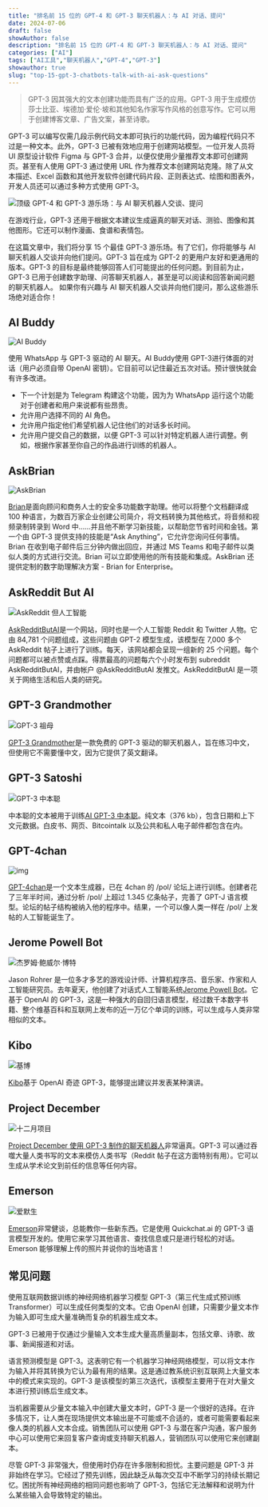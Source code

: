 ```yaml
---
title: "排名前 15 位的 GPT-4 和 GPT-3 聊天机器人：与 AI 对话、提问"
date: 2024-07-06
draft: false
showAuthor: false
description: "排名前 15 位的 GPT-4 和 GPT-3 聊天机器人：与 AI 对话、提问"
categories: ["AI"]
tags: ["AI工具","聊天机器人","GPT-4","GPT-3"]
showauthor: true
slug: "top-15-gpt-3-chatbots-talk-with-ai-ask-questions"
---
```


>GPT-3 因其强大的文本创建功能而具有广泛的应用。GPT-3 用于生成模仿莎士比亚、埃德加·爱伦·坡和其他知名作家写作风格的创意写作。它可以用于创建博客文章、广告文案，甚至诗歌。

GPT-3 可以编写仅需几段示例代码文本即可执行的功能代码，因为编程代码只不过是一种文本。此外，GPT-3 已被有效地应用于创建网站模型。一位开发人员将 UI 原型设计软件 Figma 与 GPT-3 合并，以便仅使用少量推荐文本即可创建网页。甚至有人使用 GPT-3 通过使用 URL 作为推荐文本创建网站克隆。除了从文本描述、Excel 函数和其他开发软件创建代码片段、正则表达式、绘图和图表外，开发人员还可以通过多种方式使用 GPT-3。

![顶级 GPT-4 和 GPT-3 游乐场：与 AI 聊天机器人交谈、提问](https://mpost.io/wp-content/uploads/image-69-18.jpg)

在游戏行业，GPT-3 还用于根据文本建议生成逼真的聊天对话、测验、图像和其他图形。它还可以制作漫画、食谱和表情包。

在这篇文章中，我们将分享 15 个最佳 GPT-3 游乐场。有了它们，你将能够与 AI 聊天机器人交谈并向他们提问。GPT-3 旨在成为 GPT-2 的更用户友好和更通用的版本。GPT-3 的目标是最终能够回答人们可能提出的任何问题。到目前为止，GPT-3 已用于创建数字助理、问答聊天机器人，甚至是可以阅读和回答新闻问题的聊天机器人。
如果你有兴趣与 AI 聊天机器人交谈并向他们提问，那么这些游乐场绝对适合你！

## AI Buddy

![AI Buddy](https://mpost.io/wp-content/uploads/image-69-8-1024x484.jpg)

使用 WhatsApp 与 GPT-3 驱动的 AI 聊天。AI Buddy使用 GPT-3进行体面的对话（用户必须自带 OpenAI 密钥）。它目前可以记住最近五次对话。预计很快就会有许多改进。

- 下一个计划是为 Telegram 构建这个功能，因为为 WhatsApp 运行这个功能对于创建者和用户来说都有些昂贵。
- 允许用户选择不同的 AI 角色。
- 允许用户指定他们希望机器人记住他们的对话多长时间。
- 允许用户提交自己的数据，以便 GPT-3 可以针对特定机器人进行调整。例如，根据作家甚至你自己的作品进行训练的机器人。



## AskBrian

![AskBrian](https://mpost.io/wp-content/uploads/image-69-9-1024x544.jpg)

[Brian](https://www.askbrian.ai/)是面向顾问和商务人士的安全多功能数字助理。他可以将整个文档翻译成 100 种语言，为数百万家企业创建公司简介，将文档转换为其他格式，将音频和视频录制转录到 Word 中……并且他不断学习新技能，以帮助您节省时间和金钱。第一个由 GPT-3 提供支持的技能是“Ask Anything”，它允许您询问任何事情。Brian 在收到电子邮件后三分钟内做出回应，并通过 MS Teams 和电子邮件以类似人类的方式进行交流。Brian 可以立即使用他的所有技能和集成。AskBrian 还提供定制的数字助理解决方案 - Brian for Enterprise。

## AskReddit But AI

![AskReddit 但人工智能](https://mpost.io/wp-content/uploads/image-69-10-1024x579.jpg)

[AskRedditButAI](https://github.com/ggetzie/askreddit_but_ai)是一个网站，同时也是一个人工智能 Reddit 和 Twitter 人物。它由 84,781 个问题组成，这些问题由 GPT-2 模型生成，该模型在 7,000 多个 AskReddit 帖子上进行了训练。每天，该网站都会呈现一组新的 25 个问题。每个问题都可以被点赞或点踩。得票最高的问题每六个小时发布到 subreddit AskRedditButAI，并由帐户 @AskRedditButAI 发推文。AskRedditButAI 是一项关于网络生活和后人类的研究。



## GPT-3 Grandmother

![GPT-3 祖母](https://mpost.io/wp-content/uploads/image-69-11.jpg)

[GPT-3 Grandmother](https://nainai.herokuapp.com/)是一款免费的 GPT-3 驱动的聊天机器人，旨在练习中文，但使用它不需要懂中文，因为它提供了英文翻译。



## GPT-3 Satoshi

![GPT-3 中本聪](https://mpost.io/wp-content/uploads/image-69-12.jpg)

中本聪的文本被用于训练[AI GPT-3 中本聪](https://github.com/wakgill/bitcoin-archive)。纯文本（376 kb），包含日期和上下文元数据。白皮书、网页、Bitcointalk 以及公共和私人电子邮件都包含在内。



## GPT-4chan

![img](https://mpost.io/wp-content/uploads/image-69-13-1024x576.jpg)

[GPT-4chan](https://gpt-4chan.com/)是一个文本生成器，已在 4chan 的 /pol/ 论坛上进行训练。创建者花了三年半时间，通过分析 /pol/ 上超过 1.345 亿条帖子，完善了 GPT-J 语言模型。论坛的帖子结构被纳入他的程序中。结果，一个可以像人类一样在 /pol/ 上发帖的人工智能诞生了。



## Jerome Powell Bot

![杰罗姆·鲍威尔·博特](https://mpost.io/wp-content/uploads/image-69-14.jpg)

Jason Rohrer 是一位多才多艺的游戏设计师、计算机程序员、音乐家、作家和人工智能研究员。去年夏天，他创建了对话式人工智能系统[Jerome Powell Bot](https://www.institutionalinvestor.com/article/b1tktmhcfdyqsk/An-Interview-With-a-Hyper-Realistic-AI-Powered-Simulation-of-Jerome-Powell)。它基于 OpenAI 的 GPT-3，这是一种强大的自回归语言模型，经过数千本数字书籍、整个维基百科和互联网上发布的近一万亿个单词的训练，可以生成与人类非常相似的文本。



## Kibo

![基博](https://mpost.io/wp-content/uploads/image-69-15.jpg)

[Kibo](https://kibo.vercel.app/)基于 OpenAI 奇迹 GPT-3，能够提出建议并发表某种演讲。



## Project December

![十二月项目](https://mpost.io/wp-content/uploads/image-69-16-1024x614.jpg)

[Project December 使用 GPT-3 制作的聊天机器人](https://projectdecember.net/)非常逼真。GPT-3 可以通过吞噬大量人类书写的文本来模仿人类书写（Reddit 帖子在这方面特别有用）。它可以生成从学术论文到前任的信息等任何内容。



## Emerson

![爱默生](https://mpost.io/wp-content/uploads/image-69-17-1024x566.jpg)

[Emerson](https://www.quickchat.ai/emerson)非常健谈，总能教你一些新东西。它是使用 Quickchat.ai 的 GPT-3 语言模型开发的。使用它来学习其他语言、查找信息或只是进行轻松的对话。Emerson 能够理解上传的照片并说你的当地语言！



## 常见问题

使用互联网数据训练的神经网络机器学习模型 GPT-3（第三代生成式预训练 Transformer）可以生成任何类型的文本。它由 OpenAI 创建，只需要少量文本作为输入即可生成大量准确而复杂的机器生成文本。

GPT-3 已被用于仅通过少量输入文本生成大量高质量副本，包括文章、诗歌、故事、新闻报道和对话。

语言预测模型是 GPT-3。这表明它有一个机器学习神经网络模型，可以将文本作为输入并将其转换为它认为最有用的结果。这是通过教系统识别互联网上大量文本中的模式来实现的。GPT-3 是该模型的第三次迭代，该模型主要用于在对大量文本进行预训练后生成文本。

当机器需要从少量文本输入中创建大量文本时，GPT-3 是一个很好的选择。在许多情况下，让人类在现场提供文本输出是不可能或不合适的，或者可能需要看起来像人类的机器人文本合成。销售团队可以使用 GPT-3 与潜在客户沟通，客户服务中心可以使用它来回复客户查询或支持聊天机器人，营销团队可以使用它来创建副本。

尽管 GPT-3 非常强大，但使用时仍存在许多限制和担忧。主要问题是 GPT-3 并非始终在学习。它经过了预先训练，因此缺乏从每次交互中不断学习的持续长期记忆。困扰所有神经网络的相同问题也影响了 GPT-3，包括它无法解释和说明为什么某些输入会导致特定的输出。



